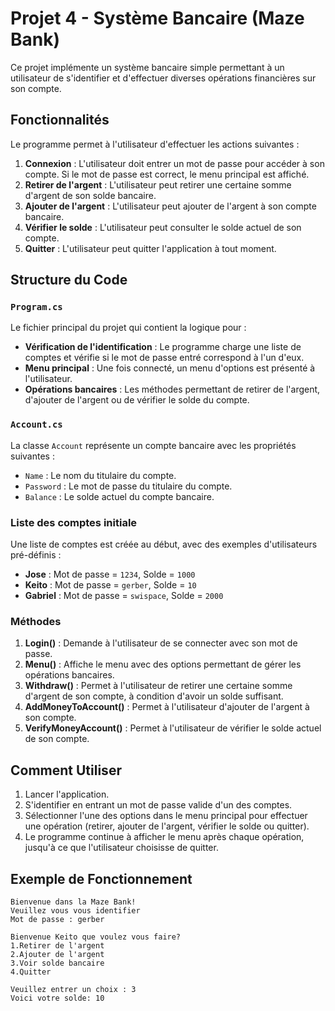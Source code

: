 # Projet 4 - Système Bancaire (Maze Bank)

Ce projet implémente un système bancaire simple permettant à un utilisateur de s'identifier et d'effectuer diverses opérations financières sur son compte.

## Fonctionnalités

Le programme permet à l'utilisateur d'effectuer les actions suivantes :

1. **Connexion** : L'utilisateur doit entrer un mot de passe pour accéder à son compte. Si le mot de passe est correct, le menu principal est affiché.
2. **Retirer de l'argent** : L'utilisateur peut retirer une certaine somme d'argent de son solde bancaire.
3. **Ajouter de l'argent** : L'utilisateur peut ajouter de l'argent à son compte bancaire.
4. **Vérifier le solde** : L'utilisateur peut consulter le solde actuel de son compte.
5. **Quitter** : L'utilisateur peut quitter l'application à tout moment.

## Structure du Code

### `Program.cs`

Le fichier principal du projet qui contient la logique pour :

- **Vérification de l'identification** : Le programme charge une liste de comptes et vérifie si le mot de passe entré correspond à l'un d'eux.
- **Menu principal** : Une fois connecté, un menu d'options est présenté à l'utilisateur.
- **Opérations bancaires** : Les méthodes permettant de retirer de l'argent, d'ajouter de l'argent ou de vérifier le solde du compte.

### `Account.cs`

La classe `Account` représente un compte bancaire avec les propriétés suivantes :
- `Name` : Le nom du titulaire du compte.
- `Password` : Le mot de passe du titulaire du compte.
- `Balance` : Le solde actuel du compte bancaire.

### Liste des comptes initiale

Une liste de comptes est créée au début, avec des exemples d'utilisateurs pré-définis :

- **Jose** : Mot de passe = `1234`, Solde = `1000`
- **Keito** : Mot de passe = `gerber`, Solde = `10`
- **Gabriel** : Mot de passe = `swispace`, Solde = `2000`

### Méthodes

1. **Login()** : Demande à l'utilisateur de se connecter avec son mot de passe.
2. **Menu()** : Affiche le menu avec des options permettant de gérer les opérations bancaires.
3. **Withdraw()** : Permet à l'utilisateur de retirer une certaine somme d'argent de son compte, à condition d'avoir un solde suffisant.
4. **AddMoneyToAccount()** : Permet à l'utilisateur d'ajouter de l'argent à son compte.
5. **VerifyMoneyAccount()** : Permet à l'utilisateur de vérifier le solde actuel de son compte.

## Comment Utiliser

1. Lancer l'application.
2. S'identifier en entrant un mot de passe valide d'un des comptes.
3. Sélectionner l'une des options dans le menu principal pour effectuer une opération (retirer, ajouter de l'argent, vérifier le solde ou quitter).
4. Le programme continue à afficher le menu après chaque opération, jusqu'à ce que l'utilisateur choisisse de quitter.

## Exemple de Fonctionnement

```plaintext
Bienvenue dans la Maze Bank!
Veuillez vous vous identifier
Mot de passe : gerber

Bienvenue Keito que voulez vous faire?
1.Retirer de l'argent
2.Ajouter de l'argent
3.Voir solde bancaire
4.Quitter

Veuillez entrer un choix : 3
Voici votre solde: 10
